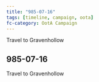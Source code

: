 ```yaml
---
title: "985-07-16"
tags: [timeline, campaign, oota]
fc-category: OotA Campaign
---
```

<span class='ob-timelines'
	data-date='985-07-16-00'
	data-title='Campaign: NAGA Adventures'
	data-class='orange'> Travel to Gravenhollow </span>
## 985-07-16
Travel to Gravenhollow
